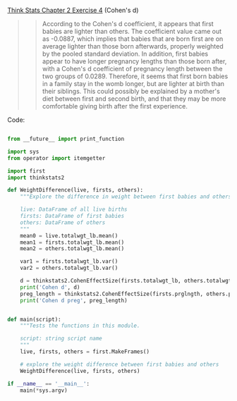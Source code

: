 [Think Stats Chapter 2 Exercise 4](http://greenteapress.com/thinkstats2/html/thinkstats2003.html#toc24) (Cohen's d)

>> According to the Cohen's d coefficient, it appears that first babies are lighter than others. The coefficient value came out as -0.0887, which implies that babies that are born first are on average lighter than those born afterwards, properly weighted by the pooled standard deviation. In addition, first babies appear to have longer pregnancy lengths than those born after, with a Cohen's d coefficient of pregnancy length between the two groups of 0.0289. Therefore, it seems that first born babies in a family stay in the womb longer, but are lighter at birth than their siblings. This could possibly be explained by a mother's diet between first and second birth, and that they may be more comfortable giving birth after the first experience.

Code:
```python

from __future__ import print_function

import sys
from operator import itemgetter

import first
import thinkstats2

def WeightDifference(live, firsts, others):
    """Explore the difference in weight between first babies and others.

    live: DataFrame of all live births
    firsts: DataFrame of first babies
    others: DataFrame of others
    """
    mean0 = live.totalwgt_lb.mean()
    mean1 = firsts.totalwgt_lb.mean()
    mean2 = others.totalwgt_lb.mean()

    var1 = firsts.totalwgt_lb.var()
    var2 = others.totalwgt_lb.var()

    d = thinkstats2.CohenEffectSize(firsts.totalwgt_lb, others.totalwgt_lb)
    print('Cohen d', d)
    preg_length = thinkstats2.CohenEffectSize(firsts.prglngth, others.prglngth)
    print('Cohen d preg', preg_length)


def main(script):
    """Tests the functions in this module.

    script: string script name
    """
    live, firsts, others = first.MakeFrames()

    # explore the weight difference between first babies and others
    WeightDifference(live, firsts, others)

if __name__ == '__main__':
    main(*sys.argv)

```

